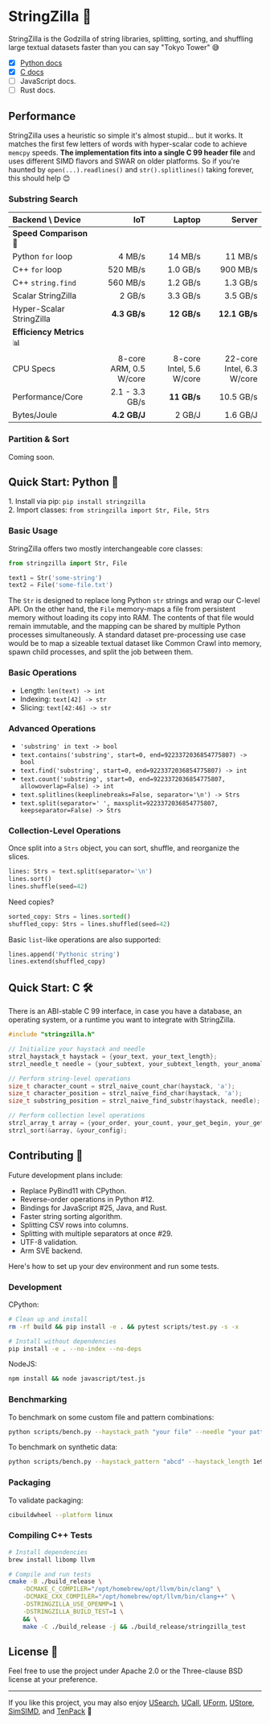 # StringZilla 🦖

StringZilla is the Godzilla of string libraries, splitting, sorting, and shuffling large textual datasets faster than you can say "Tokyo Tower" 😅

- [x] [Python docs](#quick-start-python-🐍)
- [x] [C docs](#quick-start-c-🛠️)
- [ ] JavaScript docs.
- [ ] Rust docs.

## Performance

StringZilla uses a heuristic so simple it's almost stupid... but it works.
It matches the first few letters of words with hyper-scalar code to achieve `memcpy` speeds.
__The implementation fits into a single C 99 header file__ and uses different SIMD flavors and SWAR on older platforms.
So if you're haunted by `open(...).readlines()` and `str().splitlines()` taking forever, this should help 😊

### Substring Search

| Backend \ Device         |                    IoT |                   Laptop |                    Server |
| :----------------------- | ---------------------: | -----------------------: | ------------------------: |
| __Speed Comparison__ 🐇   |                        |                          |                           |
| Python `for` loop        |                 4 MB/s |                  14 MB/s |                   11 MB/s |
| C++ `for` loop           |               520 MB/s |                 1.0 GB/s |                  900 MB/s |
| C++ `string.find`        |               560 MB/s |                 1.2 GB/s |                  1.3 GB/s |
| Scalar StringZilla       |                 2 GB/s |                 3.3 GB/s |                  3.5 GB/s |
| Hyper-Scalar StringZilla |           __4.3 GB/s__ |              __12 GB/s__ |             __12.1 GB/s__ |
| __Efficiency Metrics__ 📊 |                        |                          |                           |
| CPU Specs                | 8-core ARM, 0.5 W/core | 8-core Intel, 5.6 W/core | 22-core Intel, 6.3 W/core |
| Performance/Core         |         2.1 - 3.3 GB/s |              __11 GB/s__ |                 10.5 GB/s |
| Bytes/Joule              |           __4.2 GB/J__ |                   2 GB/J |                  1.6 GB/J |

### Partition & Sort

Coming soon.

## Quick Start: Python 🐍

1️. Install via pip: `pip install stringzilla`  
2. Import classes: `from stringzilla import Str, File, Strs`  

### Basic Usage

StringZilla offers two mostly interchangeable core classes:

```python
from stringzilla import Str, File

text1 = Str('some-string')
text2 = File('some-file.txt')
```

The `Str` is designed to replace long Python `str` strings and wrap our C-level API.
On the other hand, the `File` memory-maps a file from persistent memory without loading its copy into RAM.
The contents of that file would remain immutable, and the mapping can be shared by multiple Python processes simultaneously.
A standard dataset pre-processing use case would be to map a sizeable textual dataset like Common Crawl into memory, spawn child processes, and split the job between them.

### Basic Operations

- Length: `len(text) -> int`
- Indexing: `text[42] -> str`
- Slicing: `text[42:46] -> str`

### Advanced Operations

- `'substring' in text -> bool`
- `text.contains('substring', start=0, end=9223372036854775807) -> bool`
- `text.find('substring', start=0, end=9223372036854775807) -> int`
- `text.count('substring', start=0, end=9223372036854775807, allowoverlap=False) -> int`
- `text.splitlines(keeplinebreaks=False, separator='\n') -> Strs`
- `text.split(separator=' ', maxsplit=9223372036854775807, keepseparator=False) -> Strs`

### Collection-Level Operations

Once split into a `Strs` object, you can sort, shuffle, and reorganize the slices.

```python
lines: Strs = text.split(separator='\n')
lines.sort()
lines.shuffle(seed=42)
```

Need copies?

```python
sorted_copy: Strs = lines.sorted()
shuffled_copy: Strs = lines.shuffled(seed=42)
```

Basic `list`-like operations are also supported:

```python
lines.append('Pythonic string')
lines.extend(shuffled_copy)
```

## Quick Start: C 🛠️

There is an ABI-stable C 99 interface, in case you have a database, an operating system, or a runtime you want to integrate with StringZilla.

```c
#include "stringzilla.h"

// Initialize your haystack and needle
strzl_haystack_t haystack = {your_text, your_text_length};
strzl_needle_t needle = {your_subtext, your_subtext_length, your_anomaly_offset};

// Perform string-level operations
size_t character_count = strzl_naive_count_char(haystack, 'a');
size_t character_position = strzl_naive_find_char(haystack, 'a');
size_t substring_position = strzl_naive_find_substr(haystack, needle);

// Perform collection level operations
strzl_array_t array = {your_order, your_count, your_get_begin, your_get_length, your_handle};
strzl_sort(&array, &your_config);
```

## Contributing 👾

Future development plans include:

- Replace PyBind11 with CPython.
- Reverse-order operations in Python #12.
- Bindings for JavaScript #25, Java, and Rust.
- Faster string sorting algorithm.
- Splitting CSV rows into columns.
- Splitting with multiple separators at once #29.
- UTF-8 validation.
- Arm SVE backend.

Here's how to set up your dev environment and run some tests.

### Development

CPython:

```sh
# Clean up and install
rm -rf build && pip install -e . && pytest scripts/test.py -s -x

# Install without dependencies
pip install -e . --no-index --no-deps
```

NodeJS:

```sh
npm install && node javascript/test.js
```

### Benchmarking

To benchmark on some custom file and pattern combinations:

```sh
python scripts/bench.py --haystack_path "your file" --needle "your pattern"
```

To benchmark on synthetic data:

```sh
python scripts/bench.py --haystack_pattern "abcd" --haystack_length 1e9 --needle "abce"
```

### Packaging

To validate packaging:

```sh
cibuildwheel --platform linux
```

### Compiling C++ Tests

```sh
# Install dependencies
brew install libomp llvm

# Compile and run tests
cmake -B ./build_release \
    -DCMAKE_C_COMPILER="/opt/homebrew/opt/llvm/bin/clang" \
    -DCMAKE_CXX_COMPILER="/opt/homebrew/opt/llvm/bin/clang++" \
    -DSTRINGZILLA_USE_OPENMP=1 \
    -DSTRINGZILLA_BUILD_TEST=1 \
    && \
    make -C ./build_release -j && ./build_release/stringzilla_test
```

## License 📜

Feel free to use the project under Apache 2.0 or the Three-clause BSD license at your preference.

---

If you like this project, you may also enjoy [USearch][usearch], [UCall][ucall], [UForm][uform], [UStore][ustore], [SimSIMD][simsimd], and [TenPack][tenpack] 🤗

[usearch]: https://github.com/unum-cloud/usearch
[ucall]: https://github.com/unum-cloud/ucall
[uform]: https://github.com/unum-cloud/uform
[ustore]: https://github.com/unum-cloud/ustore
[simsimd]: https://github.com/ashvardanian/simsimd
[tenpack]: https://github.com/ashvardanian/tenpack

